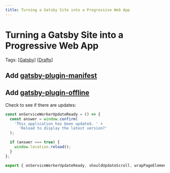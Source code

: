 ```yaml
---
title: Turning a Gatsby Site into a Progressive Web App
---
```


# Turning a Gatsby Site into a Progressive Web App

Tags: [[Gatsby]] [[Drafts]]

## Add [gatsby-plugin-manifest](https://www.npmjs.com/package/gatsby-plugin-manifest)

## Add [gatsby-plugin-offline]()

Check to see if there are updates:

```js
const onServiceWorkerUpdateReady = () => {
  const answer = window.confirm(
    'This application has been updated. ' +
      'Reload to display the latest version?'
  );

  if (answer === true) {
    window.location.reload();
  }
};

export { onServiceWorkerUpdateReady, shouldUpdateScroll, wrapPageElement };

```

[//begin]: # "Autogenerated link references for markdown compatibility"
[Gatsby]: gatsby "Gatsby"
[Drafts]: drafts "Drafts"
[//end]: # "Autogenerated link references"